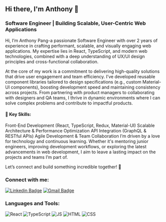 ## Hi there, I'm Anthony 👋


### Software Engineer | Building Scalable, User-Centric Web Applications

Hi, I’m Anthony Pang-a passionate Software Engineer with over 2 years of experience in crafting performant, scalable, and visually engaging web applications. My expertise lies in React, TypeScript, and modern web technologies, combined with a deep understanding of UX/UI design principles and cross-functional collaboration.

At the core of my work is a commitment to delivering high-quality solutions that drive user engagement and team efficiency. I’ve developed reusable component libraries tailored to design specifications (e.g., custom Material-UI components), boosting development speed and maintaining consistency across projects. From partnering with product managers to collaborating with designers and QA teams, I thrive in dynamic environments where I can solve complex problems and contribute to impactful products.

#### 🔑 Key Skills:

Front-End Development (React, TypeScript, Redux, Material-UI)
Scalable Architecture & Performance Optimization
API Integration (GraphQL & RESTful APIs)
Agile Development & Team Collaboration
I’m driven by a love for technology and continuous learning. Whether it's mentoring junior engineers, improving development workflows, or exploring the latest advancements in web development, I aim to leave a lasting impact on the projects and teams I’m part of.

Let’s connect and build something incredible together! 🚀


### Connect with me:
[![Linkedin Badge](https://img.shields.io/badge/LinkedIn-0077B5?style=for-the-badge&logo=linkedin&logoColor=white)](https://www.linkedin.com/in/anthony-pang-23902a1ba/)
[![Gmail Badge](https://img.shields.io/badge/Gmail-D14836?style=for-the-badge&logo=gmail&logoColor=white)](mailto:anthonypang99@gmail.com)


### Languages and Tools:
![React](https://img.shields.io/badge/React-20232A?style=for-the-badge&logo=react&logoColor=61DAFB)
![TypeScript](https://img.shields.io/badge/TypeScript-007ACC?style=for-the-badge&logo=typescript&logoColor=white)
![JS](https://img.shields.io/badge/JavaScript-F7DF1E?style=for-the-badge&logo=javascript&logoColor=black)
![HTML](https://img.shields.io/badge/HTML5-E34F26?style=for-the-badge&logo=html5&logoColor=white)
![CSS](https://img.shields.io/badge/CSS3-1572B6?style=for-the-badge&logo=css3&logoColor=white)


